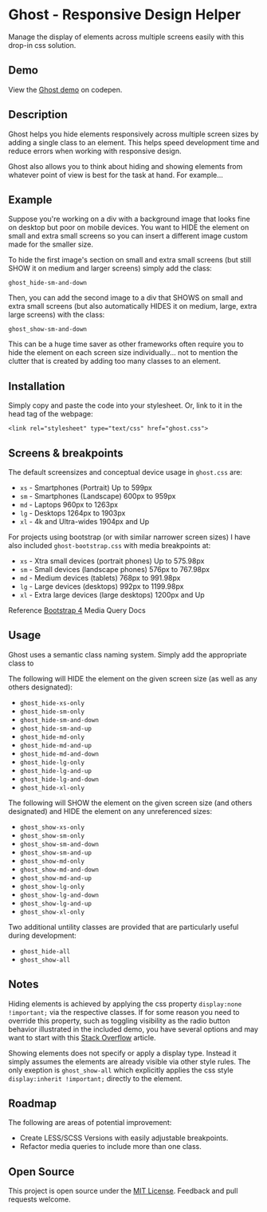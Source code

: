 # Ghost - Responsive Design Helper
Manage the display of elements across multiple screens easily with this drop-in css solution.


## Demo
View the [Ghost demo](https://codepen.io/skwigs/project/full/DvBqYk/) on codepen.


## Description
Ghost helps you hide elements responsively across multiple screen sizes by adding a single class to an element. This helps speed development time and reduce errors when working with responsive design.

Ghost also allows you to think about hiding and showing elements from whatever point of view is best for the task at hand. For example...


## Example
Suppose you're working on a div with a background image that looks fine on desktop but poor on mobile devices. You want to HIDE the element on small and extra small screens so you can insert a different image custom made for the smaller size.

To hide the first image's section on small and extra small screens (but still SHOW it on medium and larger screens) simply add the class:

`ghost_hide-sm-and-down`

Then, you can add the second image to a div that SHOWS on small and extra small screens (but also automatically HIDES it on medium, large, extra large screens) with the class:

`ghost_show-sm-and-down`

This can be a huge time saver as other frameworks often require you to hide the element on each screen size individually... not to mention the clutter that is created by adding too many classes to an element.


## Installation
Simply copy and paste the code into your stylesheet. Or, link to it in the head tag of the webpage:

`<link rel="stylesheet" type="text/css" href="ghost.css">`


## Screens & breakpoints
The default screensizes and conceptual device usage in `ghost.css` are:

* `xs` - Smartphones (Portrait)     Up to 599px
* `sm` - Smartphones (Landscape)    600px to 959px
* `md` - Laptops                    960px to 1263px
* `lg` - Desktops                   1264px to 1903px
* `xl` - 4k and Ultra-wides         1904px and Up

For projects using bootstrap (or with similar narrower screen sizes) I have also included `ghost-bootstrap.css` with media breakpoints at:

* `xs` - Xtra small devices (portrait phones)     Up to 575.98px
* `sm` - Small devices (landscape phones)         576px to 767.98px
* `md` - Medium devices (tablets)                 768px to 991.98px
* `lg` - Large devices (desktops)                 992px to 1199.98px
* `xl` - Extra large devices (large desktops)     1200px and Up

Reference [Bootstrap 4](https://getbootstrap.com/docs/4.0/layout/overview/#responsive-breakpoints) Media Query Docs


## Usage
Ghost uses a semantic class naming system. Simply add the appropriate class to 

The following will HIDE the element on the given screen size (as well as any others designated):

* `ghost_hide-xs-only`
* `ghost_hide-sm-only`
* `ghost_hide-sm-and-down`
* `ghost_hide-sm-and-up`
* `ghost_hide-md-only`
* `ghost_hide-md-and-up`
* `ghost_hide-md-and-down`
* `ghost_hide-lg-only`
* `ghost_hide-lg-and-up`
* `ghost_hide-lg-and-down`
* `ghost_hide-xl-only`

The following will SHOW the element on the given screen size (and others designated) and HIDE the element on any unreferenced sizes:

* `ghost_show-xs-only`
* `ghost_show-sm-only`
* `ghost_show-sm-and-down`
* `ghost_show-sm-and-up`
* `ghost_show-md-only`
* `ghost_show-md-and-down`
* `ghost_show-md-and-up`
* `ghost_show-lg-only`
* `ghost_show-lg-and-down`
* `ghost_show-lg-and-up`
* `ghost_show-xl-only`

Two additional untility classes are provided that are particularly useful during development:

* `ghost_hide-all`
* `ghost_show-all`


## Notes
Hiding elements is achieved by applying the css property `display:none !important;` via the respective classes. If for some reason you need to override this property, such as toggling visibility as the radio button behavior illustrated in the included demo, you have several options and may want to start with this [Stack Overflow](https://stackoverflow.com/questions/11178673/how-to-override-important) article.

Showing elements does not specify or apply a display type. Instead it simply assumes the elements are already visible via other style rules. The only exeption is `ghost_show-all` which explicitly applies the css style `display:inherit !important;` directly to the element.


## Roadmap
The following are areas of potential improvement:
* Create LESS/SCSS Versions with easily adjustable breakpoints.
* Refactor media queries to include more than one class.


## Open Source
This project is open source under the [MIT License](https://github.com/skwigs/ghost/blob/master/LICENSE). Feedback and pull requests welcome.

